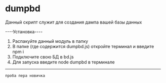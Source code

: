# dumpbd
Данный скрипт служит для создания дампа вашей базы данных

----Установка----
1. Распакуйте данный модуль в папку
2. В папке (где содержится dumpbd.js) откройте терминал и введите npm i
3. Подключите свою БД в bd.js
4. Для запуска введите node dumpbd в терминале

_______
`проба пера новичка`